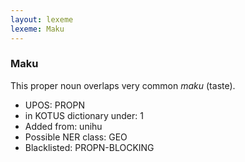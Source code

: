 ```yaml
---
layout: lexeme
lexeme: Maku
---
```


###  Maku

This proper noun overlaps  very common *maku* (taste).
* UPOS:  PROPN
* in KOTUS dictionary under:  1
* Added from:  unihu
* Possible NER class:  GEO
* Blacklisted:  PROPN-BLOCKING

